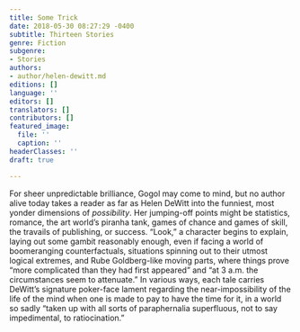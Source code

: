```yaml
---
title: Some Trick
date: 2018-05-30 08:27:29 -0400
subtitle: Thirteen Stories
genre: Fiction
subgenre:
- Stories
authors:
- author/helen-dewitt.md
editions: []
language: ''
editors: []
translators: []
contributors: []
featured_image:
  file: ''
  caption: ''
headerClasses: ''
draft: true

---
```

For sheer unpredictable brilliance, Gogol may come to mind, but no author alive today takes a reader as far as Helen DeWitt into the funniest, most yonder dimensions of _possibility_. Her jumping-off points might be statistics, romance, the art world’s piranha tank, games of chance and games of skill, the travails of publishing, or success. “Look,” a character begins to explain, laying out some gambit reasonably enough, even if facing a world of boomeranging counterfactuals, situations spinning out to their utmost logical extremes, and Rube Goldberg-like moving parts, where things prove “more complicated than they had first appeared” and “at 3 a.m. the circumstances seem to attenuate.” In various ways, each tale carries DeWitt’s signature poker-face lament regarding the near-impossibility of the life of the mind when one is made to pay to have the time for it, in a world so sadly “taken up with all sorts of paraphernalia superfluous, not to say impedimental, to ratiocination.”